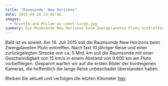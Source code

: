 ```yaml
---
title: "Raumsonde: New Horizons"
date: 2015-09-26 13:46:46
images:
  - Rosetta-and-Philae-at-comet-large.jpg
summary: Die Raumsonde New Horizons beim Zwergplaneten Pluto eintreffen. Nach fast 10 jähriger Reise.
---
```


Bald ist es soweit. Am 14. Juli 2015 soll die Raumsonde New Horizons beim Zwergplaneten Pluto eintreffen. Nach fast 10 jähriger Reise und einer zurückgelegten Strecke von ca. 5 Mrd. km soll die Raumsonde mit einer Geschwindigkeit von 15 km/s in einem Abstand von 9.600 km am Pluto vorbeifliegen. Gespannt warten wir auf die ersten Bilder der bordeigenen Kameras, die hoffentlich die lange Reise unbeschadet überstanden haben.

Bleiben Sie aktuell und verfolgen die letzten Kilometer [hier](http://www.nasa.gov/mission_pages/newhorizons/main/).
